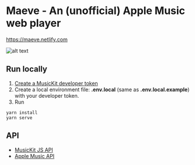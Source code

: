# Maeve - An (unofficial) Apple Music web player
https://maeve.netlify.com

![alt text](https://user-images.githubusercontent.com/14043840/46205967-d5519c80-c322-11e8-967e-3f493b02282b.png "Maeve screenshot")

## Run locally
1. [Create a MusicKit developer token ](https://developer.apple.com/documentation/applemusicapi/getting_keys_and_creating_tokens)
2. Create a local environment file: **.env.local** (same as **.env.local.example**) with your developer token.
3. Run 
```
yarn install
yarn serve
```

## API
- [MusicKit JS API](https://developer.apple.com/documentation/musickitjs/musickit)
- [Apple Music API](https://developer.apple.com/documentation/applemusicapi?changes=_9)
